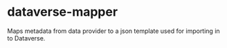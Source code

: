 # dataverse-mapper
Maps metadata from data provider to a json template used for importing in to Dataverse.
